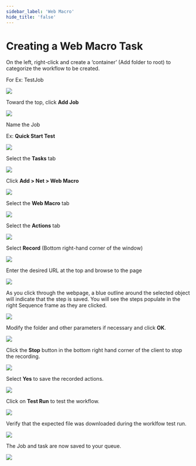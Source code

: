 ```yaml
---
sidebar_label: 'Web Macro'
hide_title: 'false'
---
```



# Creating a Web Macro Task



On the left, right-click and create a ‘container’ (Add folder to root) to categorize the workflow to be created.  

For Ex: TestJob

![](../static/img/Picture1.png)

Toward the top, click **Add Job**

![](../static/img/Picture2.png)

Name the Job

Ex: **Quick Start Test**

![](../static/img/Picture3.png)

Select the **Tasks** tab

![](../static/img/Picture4.png)

Click **Add > Net > Web Macro**

![](../static/img/Picture5.png)

Select the **Web Macro** tab

![](../static/img/Picture6.png)

Select the **Actions** tab

![](../static/img/Picture7.png)

Select **Record** (Bottom right-hand corner of the window)

![](../static/img/Picture8.png)

Enter the desired URL at the top and  browse to the page

![](../static/img/Picture9.png)

As you click through the webpage, a blue outline around the selected object will indicate that the step is saved. You will see the steps populate in the right Sequence frame as they are clicked.

![](../static/img/Picture10.png)

Modify the folder and other parameters if necessary and click **OK**.

![](../static/img/Picture11.png)

Click the **Stop** button in the bottom right hand corner of the client to stop the recording.

![](../static/img/Picture12.png)

Select **Yes** to save the recorded actions.

![](../static/img/Picture13.png)

Click on **Test Run** to test the workflow.

![](../static/img/Picture14.png)

Verify that the expected file was downloaded during the worklfow test run.

![](../static/img/Picture15.png)

The Job and task are now saved to your queue.

![](../static/img/Picture16.png)